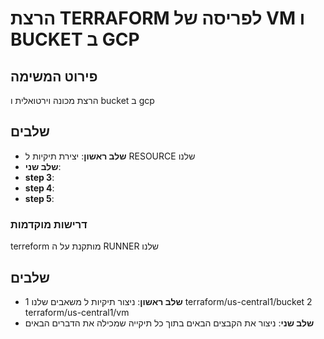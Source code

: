 # הרצת TERRAFORM  לפריסה של VM ו BUCKET ב GCP
## פירוט המשימה
הרצת מכונה וירטואלית ו bucket ב gcp
## שלבים 

- **שלב ראשון**: יצירת תיקיות ל RESOURCE שלנו 
- **שלב שני**:
- **step 3**:
- **step 4**:
- **step 5**:

### דרישות מוקדמות
terreform מותקנת על ה RUNNER  שלנו 


## שלבים

- **שלב ראשון**:
ניצור תיקיות ל משאבים שלנו 
1 terraform/us-central1/bucket
2 terraform/us-central1/vm
- **שלב שני**:
ניצור את הקבצים הבאים בתוך כל תיקייה שמכילה את הדברים  הבאים



